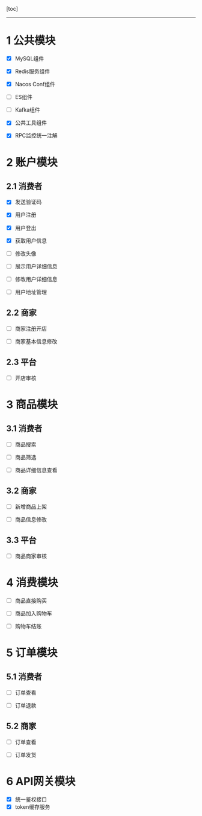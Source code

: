 

[toc]

---



# 1 公共模块

- [x] MySQL组件
- [x] Redis服务组件
- [x] Nacos Conf组件
- [ ] ES组件
- [ ] Kafka组件
- [x] 公共工具组件
- [x] RPC监控统一注解



# 2 账户模块

## 2.1 消费者 

- [x] 发送验证码
- [x] 用户注册
- [x] 用户登出
- [x] 获取用户信息
- [ ] 修改头像
- [ ] 展示用户详细信息
- [ ] 修改用户详细信息
- [ ] 用户地址管理



## 2.2 商家

- [ ] 商家注册开店
- [ ] 商家基本信息修改



## 2.3 平台

- [ ] 开店审核



# 3 商品模块

## 3.1 消费者

- [ ] 商品搜索
- [ ] 商品筛选
- [ ] 商品详细信息查看



## 3.2 商家

- [ ] 新增商品上架
- [ ] 商品信息修改



## 3.3 平台

- [ ] 商品商家审核



# 4 消费模块

- [ ] 商品直接购买
- [ ] 商品加入购物车
- [ ] 购物车结账



# 5 订单模块

## 5.1 消费者

- [ ] 订单查看
- [ ] 订单退款



## 5.2 商家

- [ ] 订单查看
- [ ] 订单发货



# 6 API网关模块

- [x] 统一鉴权接口
- [x] token缓存服务